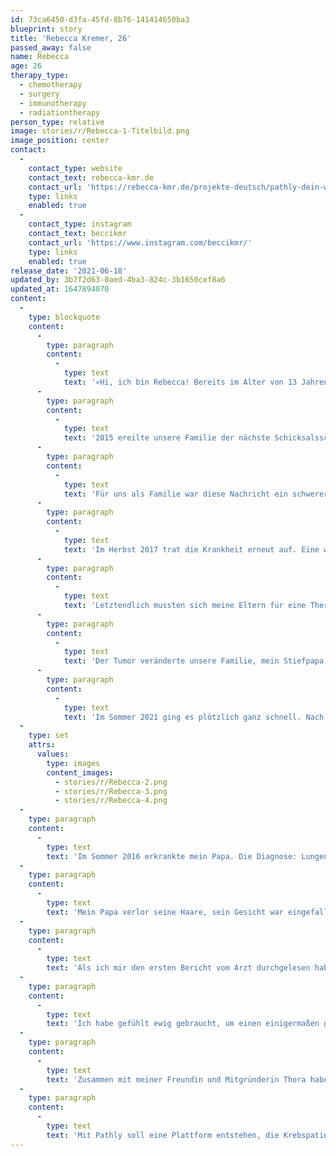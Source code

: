 ```yaml
---
id: 73ca6450-d3fa-45fd-8b76-141414650ba3
blueprint: story
title: 'Rebecca Kremer, 26'
passed_away: false
name: Rebecca
age: 26
therapy_type:
  - chemotherapy
  - surgery
  - immunotherapy
  - radiationtherapy
person_type: relative
image: stories/r/Rebecca-1-Titelbild.png
image_position: center
contact:
  -
    contact_type: website
    contact_text: rebecca-kmr.de
    contact_url: 'https://rebecca-kmr.de/projekte-deutsch/pathly-dein-wegweiser-durch-den-alltag-deiner-krebserkrankung.html'
    type: links
    enabled: true
  -
    contact_type: instagram
    contact_text: beccikmr
    contact_url: 'https://www.instagram.com/beccikmr/'
    type: links
    enabled: true
release_date: '2021-06-18'
updated_by: 3b7f2d63-0aed-4ba3-824c-3b1650cef8a6
updated_at: 1647894070
content:
  -
    type: blockquote
    content:
      -
        type: paragraph
        content:
          -
            type: text
            text: '»Hi, ich bin Rebecca! Bereits im Alter von 13 Jahren habe ich die ersten Erfahrungen mit der Krankheit Krebs gemacht, als damals bei meinem Stiefpapa ein Tumor entfernt wurde. Die Bedeutung der Krankheit habe ich damals nicht verstanden, ich wusste lediglich, dass die Mutter einer Freundin daran gestorben war. Die zahlreichen Fachtermini ließen die Erkrankung noch bedrohlicher auf mich wirkte. Als Kind wirkte dieser Tumor wie ein böser Traum auf mich, den ich weder greifen noch verstehen konnte. '
      -
        type: paragraph
        content:
          -
            type: text
            text: '2015 ereilte unsere Familie der nächste Schicksalsschlag. Die Diagnose: ein Riesenzellgranulom – ein gutartiger Tumor, der allerdings so aggressiv und schnell wuchs, dass er meinem Stiefpapa das Jochbein zerfraß. Mit diesem Ereignis wurde mit bewusst, warum viele Menschen von Krebs reden, als wäre die Krankheit ein lebendiges, wachsendes Wesen.'
      -
        type: paragraph
        content:
          -
            type: text
            text: 'Für uns als Familie war diese Nachricht ein schwerer Schlag. Ich habe damals bereits in Berlin gewohnt und bin oft nach Hause gefahren, um meine Familie zu unterstützen. Doch viel machen konnte ich nicht; nur zuhören, hoffen und da sein. Von der Diagnose bis zur Operation verging viel Zeit. Lange war unklar, ob es überhaupt eine Operation geben würde. Es dauerte Wochen, bis sich ein Chirurg fand, der die notwendigen Qualifikationen besaß, um den komplizierten Eingriff durchzuführen. Die OP selbst war eine ganz eigene Herausforderung – sie dauerte Stunden. Stunden, in denen wir nicht wussten, ob er sie überleben würde oder nicht, ob der Tumor entfernt werden kann oder nicht. Glücklicherweise verlief die Operation ohne Komplikationen – den Umständen entsprechend, wie man so schön sagt. Anschließend lag mein Stiefvater noch eine längere Zeit im künstlichen Koma, wobei ich nicht sagen kann, ob es Tage oder Wochen waren. Besonders Lebensabschnitte, die einen persönlich stark belasten, werden häufig verdrängt.'
      -
        type: paragraph
        content:
          -
            type: text
            text: 'Im Herbst 2017 trat die Krankheit erneut auf. Eine weitere OP wäre zu gefährlich gewesen, weswegen die Ärzt:innen versuchten, den Tumor mittels einer Strahlentherapie zu bekämpfen. Kurz beschrieben klingt der Verlauf der Krankheit fast wie ein Spaziergang, doch war es ein ewiger, anstrengender Prozess von der Diagnose bis zur Therapie. Da ein Tumor in solch spezieller Form bisher noch nicht häufig aufgetreten ist, waren sich die Ärzt:innen untereinander nicht einig, welche Therapieform die geeignetste für meinen Stiefvater wäre. Wir waren bei der Mund-Kiefer-Gesichts-Chirurgie, bei der Onkologie und schließlich bei der Neurologie.'
      -
        type: paragraph
        content:
          -
            type: text
            text: 'Letztendlich mussten sich meine Eltern für eine Therapieform entscheiden und hoffen, dass diese die richtige für ihn sein würde. Durch die Bestrahlung wurde der Tumor weitestgehend zerstört. Eine gänzliche Entfernung des Granuloms ist jedoch nicht möglich. Durch die Einschränkungen im Alltag, sein entstelltes, vernarbtes Gesicht wird er täglich an die Krankheit und ihre Folgen erinnert. Trotz allem kämpft er immer weiter, für sich und für unsere Familie. In den folgenden Jahren erlebten wir immer weitere aufs und abs. Zeiten, in denen wir dachten, es wird alles gut und Zeiten, in denen wir nicht mehr weiter wussten.'
      -
        type: paragraph
        content:
          -
            type: text
            text: 'Der Tumor veränderte unsere Familie, mein Stiefpapa versteckte sich hinter seiner Arbeit. Letztendlich wirkte der Tumor im Kopf sich auch auf die Stimmung meines Stiefpapas aus. Es gab Momente, in denen man in kaum wiedererkannte. Meiner Mama uns mir fiel es immer schwerer, damit umzugehen und ein normales Leben zu führen. Für meine Mama war es besonders schlimm. Ihr Leben bestand nur noch daraus, sich zu kümmern, sei es die Gespräche mit den Ärzt:innen, Anträge für neue Therapien, Besuche im Krankenhaus und sogar das Wechseln von Verbänden und Säubern von Wunden. Sie war eine wahre Superheldin.'
      -
        type: paragraph
        content:
          -
            type: text
            text: 'Im Sommer 2021 ging es plötzlich ganz schnell. Nach mehreren Krankenhausbesuchen ging es meinem Stiefpapa immer schlechter. Am 18. Juni erlag er den Folgen seiner Erkrankung. Meiner Mama und mir war die Tatsache, dass dies geschehen würde, damals wahrscheinlich bewusster als ihm.'
  -
    type: set
    attrs:
      values:
        type: images
        content_images:
          - stories/r/Rebecca-2.png
          - stories/r/Rebecca-3.png
          - stories/r/Rebecca-4.png
  -
    type: paragraph
    content:
      -
        type: text
        text: 'Im Sommer 2016 erkrankte mein Papa. Die Diagnose: Lungenkrebs im Endstadium. Die Behandlung – ein Gesamtpaket aus Chemotherapie, Bestrahlung und Immuntherapie – schlug nicht an. Er hatte Brandflecken auf der Haut, wurde immer dünner und konnte kaum mehr laufen. Jedes Mal, wenn ich ihn besuchte, ging es ihm schlechter. Es wurden zusätzlich Tumorherde in seinen Knochen und Metastasen im Gehirn gefunden.'
  -
    type: paragraph
    content:
      -
        type: text
        text: 'Mein Papa verlor seine Haare, sein Gesicht war eingefallen, seine Haut rau wie Schmirgelpapier, er wurde immer dünner. Nach einiger Zeit konnten wir nicht mehr telefonieren, seine Stimme war zu schwach. Fast alle zwei Wochen fuhr ich nach Hause. Mein Leben und meine Gedanken richteten sich ausnahmslos nach der Krankheit meines Papas. Er spielte seine Erkrankung damals immer herunter und erzählte mir, dass alles wieder besser werden würde, dass er wieder gesund werden würde. Ob er selbst daran glaubte, wusste ich nicht. Ich füllte viele seiner Anträge und Papiere aus und organisierte seine Arztberichte. Ich half ihm von der Couch zu seinem Stuhl und vom Stuhl zurück zur Couch.'
  -
    type: paragraph
    content:
      -
        type: text
        text: 'Als ich mir den ersten Bericht vom Arzt durchgelesen habe, stieß ich auf das Wort Palliativ-Therapie. Damals wusste ich nicht, was der Begriff bedeutete. Heute weiß ich: Es sind lebensverlängernde Maßnahmen. Die Ärzte wussten, dass er sterben würde und ich wusste es auch. Er wollte es mir nicht sagen oder glaubte wahrhaftig daran, dass er den Krebs besiegen konnte. Mein Vater verstarb schließlich ein Jahr nach Diagnose der Krankheit.'
  -
    type: paragraph
    content:
      -
        type: text
        text: 'Ich habe gefühlt ewig gebraucht, um einen einigermaßen guten Umgang mit der Erkrankung und dem Tod der beiden zu finden. Ich hab liebe Menschen von mir weggestoßen, mich verschlossen. Heute weiß ich, dass ich einiges falsch gemacht habe. Ich wusste es nicht besser. Letzten Endes habe ich einen Weg gefunden, einen besseren Umgang mit der Krankheit Krebs zu finden.'
  -
    type: paragraph
    content:
      -
        type: text
        text: 'Zusammen mit meiner Freundin und Mitgründerin Thora habe ich im Frühjahr 2019 mit der Konzeption und Recherche für Pathly angefangen. Die Idee für unser Projekt kam uns damals durch ein Radiointerview auf, welches zusammen mit der Stiftung für junge Erwachsene mit Krebs aufgenommen wurde. In dem Interview wurde die Geschichte von Claudia erzählt. Ich fand ihre Art damals so positiv und inspirierend, dass ich kurzerhand zum Telefon griff. – Schwupps hatte ich Felix am Telefon und das Projekt ist ins Rollen gekommen.'
  -
    type: paragraph
    content:
      -
        type: text
        text: 'Mit Pathly soll eine Plattform entstehen, die Krebspatient:innen und ihren Angehörigen dabei hilft, den richtigen Umgang mit der Erkrankung und auch den möglichen Folgen zu finden – etwas, was mir damals einfach gefehlt hatte. Pathly soll auffangen, Pathly soll inspirieren und Halt geben. Pathly soll Mut machen, denn mir hat es Mut gemacht. Die Arbeit an Pathly hat mir geholfen, über die Erkrankung meines Papas reden zu können, keine Angst mehr zu haben, positiv in die Zukunft zu blicken und meine Gedanken und Gefühle mit meinen Liebsten zu teilen. Kurz: Pathly hat mich stärker gemacht!«'
---
```


